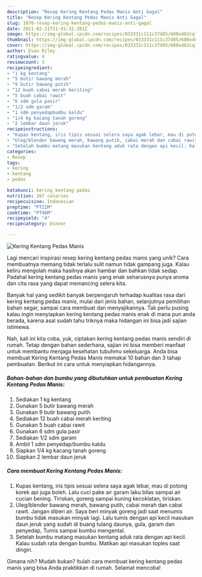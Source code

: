 ```yaml
---
description: "Resep Kering Kentang Pedas Manis Anti Gagal"
title: "Resep Kering Kentang Pedas Manis Anti Gagal"
slug: 1070-resep-kering-kentang-pedas-manis-anti-gagal
date: 2021-02-21T11:41:32.201Z
image: https://img-global.cpcdn.com/recipes/033331c111c37d85/680x482cq70/kering-kentang-pedas-manis-foto-resep-utama.jpg
thumbnail: https://img-global.cpcdn.com/recipes/033331c111c37d85/680x482cq70/kering-kentang-pedas-manis-foto-resep-utama.jpg
cover: https://img-global.cpcdn.com/recipes/033331c111c37d85/680x482cq70/kering-kentang-pedas-manis-foto-resep-utama.jpg
author: Evan Riley
ratingvalue: 4
reviewcount: 3
recipeingredient:
- "1 kg kentang"
- "5 butir bawang merah"
- "9 butir bawang putih"
- "12 buah cabai merah keriting"
- "5 buah cabai rawit"
- "6 sdm gula pasir"
- "1/2 sdm garam"
- "1 sdm penyedapbumbu kaldu"
- "1/4 kg kacang tanah goreng"
- "2 lembar daun jeruk"
recipeinstructions:
- "Kupas kentang, iris tipis sesuai selera saya agak lebar, mau di potong korek api juga boleh. Lalu cuci pake air garam laku bilas sampai air cucian bening. Tiriskan, goreng sampai kuning kecoklatan, tiriskan."
- "Uleg/blender bawang merah, bawang putih, cabai merah dan cabai rawit. Jangan diberi air. Saya beri minyak goreng jadi saat menumis bumbu tidak masukan minyak lagi. Lalu tumis dengan api kecil masukan daun jeruk yang sudah di buang tulang daunya, gula, garam dan penyedap, Tumis sampai bumbu mengental."
- "Setelah bumbu matang masukan kentang aduk rata dengan api kecil. Kalau sudah rata dengan bumbu. Matikan api masukan toples saat dingin."
categories:
- Resep
tags:
- kering
- kentang
- pedas

katakunci: kering kentang pedas 
nutrition: 267 calories
recipecuisine: Indonesian
preptime: "PT21M"
cooktime: "PT46M"
recipeyield: "4"
recipecategory: Dinner

---
```



![Kering Kentang Pedas Manis](https://img-global.cpcdn.com/recipes/033331c111c37d85/680x482cq70/kering-kentang-pedas-manis-foto-resep-utama.jpg)

Lagi mencari inspirasi resep kering kentang pedas manis yang unik? Cara membuatnya memang tidak terlalu sulit namun tidak gampang juga. Kalau keliru mengolah maka hasilnya akan hambar dan bahkan tidak sedap. Padahal kering kentang pedas manis yang enak seharusnya punya aroma dan cita rasa yang dapat memancing selera kita.

Banyak hal yang sedikit banyak berpengaruh terhadap kualitas rasa dari kering kentang pedas manis, mulai dari jenis bahan, selanjutnya pemilihan bahan segar, sampai cara membuat dan menyajikannya. Tak perlu pusing kalau ingin menyiapkan kering kentang pedas manis enak di mana pun anda berada, karena asal sudah tahu triknya maka hidangan ini bisa jadi sajian istimewa.




Nah, kali ini kita coba, yuk, ciptakan kering kentang pedas manis sendiri di rumah. Tetap dengan bahan sederhana, sajian ini bisa memberi manfaat untuk membantu menjaga kesehatan tubuhmu sekeluarga. Anda bisa membuat Kering Kentang Pedas Manis memakai 10 bahan dan 3 tahap pembuatan. Berikut ini cara untuk menyiapkan hidangannya.

<!--inarticleads1-->

##### Bahan-bahan dan bumbu yang dibutuhkan untuk pembuatan Kering Kentang Pedas Manis:

1. Sediakan 1 kg kentang
1. Gunakan 5 butir bawang merah
1. Gunakan 9 butir bawang putih
1. Sediakan 12 buah cabai merah keriting
1. Gunakan 5 buah cabai rawit
1. Gunakan 6 sdm gula pasir
1. Sediakan 1/2 sdm garam
1. Ambil 1 sdm penyedap/bumbu kaldu
1. Siapkan 1/4 kg kacang tanah goreng
1. Siapkan 2 lembar daun jeruk




<!--inarticleads2-->

##### Cara membuat Kering Kentang Pedas Manis:

1. Kupas kentang, iris tipis sesuai selera saya agak lebar, mau di potong korek api juga boleh. Lalu cuci pake air garam laku bilas sampai air cucian bening. Tiriskan, goreng sampai kuning kecoklatan, tiriskan.
1. Uleg/blender bawang merah, bawang putih, cabai merah dan cabai rawit. Jangan diberi air. Saya beri minyak goreng jadi saat menumis bumbu tidak masukan minyak lagi. Lalu tumis dengan api kecil masukan daun jeruk yang sudah di buang tulang daunya, gula, garam dan penyedap, Tumis sampai bumbu mengental.
1. Setelah bumbu matang masukan kentang aduk rata dengan api kecil. Kalau sudah rata dengan bumbu. Matikan api masukan toples saat dingin.




Gimana nih? Mudah bukan? Itulah cara membuat kering kentang pedas manis yang bisa Anda praktikkan di rumah. Selamat mencoba!
